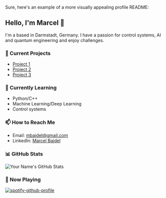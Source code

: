 Sure, here's an example of a more visually appealing profile README:

## Hello, I'm Marcel 👋

I'm a  based in Darmstadt, Germany. I have a passion for control systems, AI and quantum engineering and enjoy challenges.

### 🔭 Current Projects

- [Project 1](link)
- [Project 2](link)
- [Project 3](link)

### 🌱 Currently Learning

- Python/C++
- Machine Learning/Deep Learning
- Control systems

### 📫 How to Reach Me

- Email: [mbajdel@gmail.com](mbajdel@gmail.com)
- LinkedIn: [Marcel Bajdel](https://www.linkedin.com/in/marcel-bajdel-917197142/)

### 📊 GitHub Stats

![Your Name's GitHub Stats](https://github-readme-stats.vercel.app/api?username=yourusername&show_icons=true&theme=radical)

### 🎵 Now Playing

[![spotify-github-profile](https://spotify-github-profile.vercel.app/api/view?uid=1198039582&cover_image=true&theme=default&show_offline=false&background_color=7d1c1c&interchange=false&bar_color=53b14f&bar_color_cover=false)](https://github.com/kittinan/spotify-github-profile)



<!---
Mrcl3/Mrcl3 is a ✨ special ✨ repository because its `README.md` (this file) appears on your GitHub profile.
You can click the Preview link to take a look at your changes.
--->
